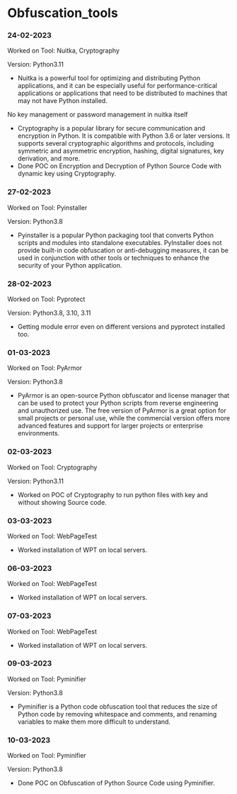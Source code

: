 # Obfuscation_tools

### 24-02-2023

Worked on Tool: Nuitka, Cryptography

Version: Python3.11

* Nuitka is a powerful tool for optimizing and distributing Python applications, and it can be especially useful for performance-critical applications or applications that need to be distributed to machines that may not have Python installed.

No key management or password management in nuitka itself

* Cryptography is a popular library for secure communication and encryption in Python. It is compatible with Python 3.6 or later versions. It supports several cryptographic algorithms and protocols, including symmetric and asymmetric encryption, hashing, digital signatures, key derivation, and more.
* Done POC on Encryption and Decryption of Python Source Code with dynamic key using Cryptography.


### 27-02-2023

Worked on Tool: Pyinstaller

Version: Python3.8

* Pyinstaller is a popular Python packaging tool that converts Python scripts and modules into standalone executables. 
PyInstaller does not provide built-in code obfuscation or anti-debugging measures, it can be used in conjunction with other tools or techniques to enhance the security of your Python application. 


### 28-02-2023

Worked on Tool: Pyprotect

Version: Python3.8, 3.10, 3.11

* Getting module error even on different versions and pyprotect installed too.


### 01-03-2023

Worked on Tool: PyArmor

Version: Python3.8

* PyArmor is an open-source Python obfuscator and license manager that can be used to protect your Python scripts from reverse engineering and unauthorized use.
The free version of PyArmor is a great option for small projects or personal use, while the commercial version offers more advanced features and support for larger projects or enterprise environments.


### 02-03-2023

Worked on Tool: Cryptography

Version: Python3.11

* Worked on POC of Cryptography to run python files with key and without showing Source code.


### 03-03-2023

Worked on Tool: WebPageTest

* Worked installation of WPT on local servers.


### 06-03-2023

Worked on Tool: WebPageTest

* Worked installation of WPT on local servers.


### 07-03-2023

Worked on Tool: WebPageTest

* Worked installation of WPT on local servers.


### 09-03-2023

Worked on Tool: Pyminifier

Version: Python3.8

* Pyminifier is a Python code obfuscation tool that reduces the size of Python code by removing whitespace and comments, and renaming variables to make them more difficult to understand. 


### 10-03-2023

Worked on Tool: Pyminifier

Version: Python3.8

* Done POC on Obfuscation of Python Source Code using Pyminifier.





















